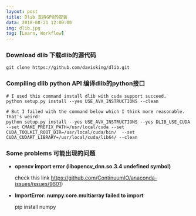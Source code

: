 ```yaml
---
layout: post
title: Dlib 支持GPU的安装
data: 2018-08-21 12:00:00
img: dlib.jpg
tag: [Learn, Workflow]
---
```


### Download dlib 下载dlib的源代码

```shell
git clone https://github.com/davisking/dlib.git
```

### Compiling dlib python API 编译dlib的python接口

```shell
# I used this command install dlib with cuda support succeed.
python setup.py install --yes USE_AVX_INSTRUCTIONS --clean

# But I failed with the command below which I think more reasonable. That's weird!
python setup.py install --yes USE_AVX_INSTRUCTIONS --yes DLIB_USE_CUDA --set CMAKE_PREFIX_PATH=/usr/local/cuda --set CUDA_TOOLKIT_ROOT_DIR=/usr/local/cuda/bin/  --set CUDA_CUDART_LIBRARY=/usr/local/cuda/lib64/ --clean
```

### Some problems 可能出现的问题

* **opencv import error (libopencv_dnn.so.3.4 undefined symbol)**    

  check this link https://github.com/ContinuumIO/anaconda-issues/issues/9601)

* **ImportError: numpy.core.multiarray failed to import**     

  pip install numpy 

